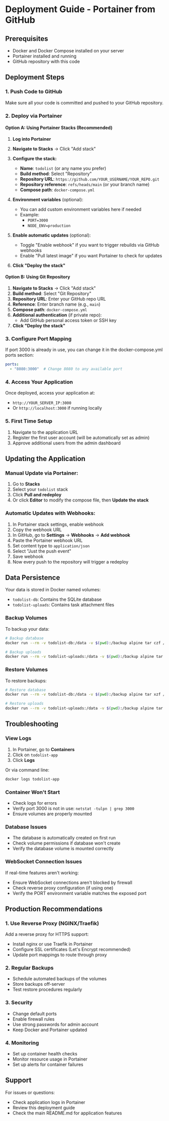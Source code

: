 # Deployment Guide - Portainer from GitHub

## Prerequisites
- Docker and Docker Compose installed on your server
- Portainer installed and running
- GitHub repository with this code

## Deployment Steps

### 1. Push Code to GitHub
Make sure all your code is committed and pushed to your GitHub repository.

### 2. Deploy via Portainer

#### Option A: Using Portainer Stacks (Recommended)

1. **Log into Portainer**
2. **Navigate to Stacks** → Click "Add stack"
3. **Configure the stack:**
   - **Name**: `todolist` (or any name you prefer)
   - **Build method**: Select "Repository"
   - **Repository URL**: `https://github.com/YOUR_USERNAME/YOUR_REPO.git`
   - **Repository reference**: `refs/heads/main` (or your branch name)
   - **Compose path**: `docker-compose.yml`

4. **Environment variables** (optional):
   - You can add custom environment variables here if needed
   - Example:
     - `PORT=3000`
     - `NODE_ENV=production`

5. **Enable automatic updates** (optional):
   - Toggle "Enable webhook" if you want to trigger rebuilds via GitHub webhooks
   - Enable "Pull latest image" if you want Portainer to check for updates

6. **Click "Deploy the stack"**

#### Option B: Using Git Repository

1. **Navigate to Stacks** → Click "Add stack"
2. **Build method**: Select "Git Repository"
3. **Repository URL**: Enter your GitHub repo URL
4. **Reference**: Enter branch name (e.g., `main`)
5. **Compose path**: `docker-compose.yml`
6. **Additional authentication** (if private repo):
   - Add GitHub personal access token or SSH key
7. **Click "Deploy the stack"**

### 3. Configure Port Mapping

If port 3000 is already in use, you can change it in the docker-compose.yml ports section:
```yaml
ports:
  - "8080:3000"  # Change 8080 to any available port
```

### 4. Access Your Application

Once deployed, access your application at:
- `http://YOUR_SERVER_IP:3000`
- Or `http://localhost:3000` if running locally

### 5. First Time Setup

1. Navigate to the application URL
2. Register the first user account (will be automatically set as admin)
3. Approve additional users from the admin dashboard

## Updating the Application

### Manual Update via Portainer:
1. Go to **Stacks**
2. Select your `todolist` stack
3. Click **Pull and redeploy**
4. Or click **Editor** to modify the compose file, then **Update the stack**

### Automatic Updates with Webhooks:
1. In Portainer stack settings, enable webhook
2. Copy the webhook URL
3. In GitHub, go to **Settings** → **Webhooks** → **Add webhook**
4. Paste the Portainer webhook URL
5. Set content type to `application/json`
6. Select "Just the push event"
7. Save webhook
8. Now every push to the repository will trigger a redeploy

## Data Persistence

Your data is stored in Docker named volumes:
- `todolist-db`: Contains the SQLite database
- `todolist-uploads`: Contains task attachment files

### Backup Volumes

To backup your data:
```bash
# Backup database
docker run --rm -v todolist-db:/data -v $(pwd):/backup alpine tar czf /backup/todolist-db-backup.tar.gz -C /data .

# Backup uploads
docker run --rm -v todolist-uploads:/data -v $(pwd):/backup alpine tar czf /backup/todolist-uploads-backup.tar.gz -C /data .
```

### Restore Volumes

To restore backups:
```bash
# Restore database
docker run --rm -v todolist-db:/data -v $(pwd):/backup alpine tar xzf /backup/todolist-db-backup.tar.gz -C /data

# Restore uploads
docker run --rm -v todolist-uploads:/data -v $(pwd):/backup alpine tar xzf /backup/todolist-uploads-backup.tar.gz -C /data
```

## Troubleshooting

### View Logs
1. In Portainer, go to **Containers**
2. Click on `todolist-app`
3. Click **Logs**

Or via command line:
```bash
docker logs todolist-app
```

### Container Won't Start
- Check logs for errors
- Verify port 3000 is not in use: `netstat -tulpn | grep 3000`
- Ensure volumes are properly mounted

### Database Issues
- The database is automatically created on first run
- Check volume permissions if database won't create
- Verify the database volume is mounted correctly

### WebSocket Connection Issues
If real-time features aren't working:
- Ensure WebSocket connections aren't blocked by firewall
- Check reverse proxy configuration (if using one)
- Verify the PORT environment variable matches the exposed port

## Production Recommendations

### 1. Use Reverse Proxy (NGINX/Traefik)
Add a reverse proxy for HTTPS support:
- Install nginx or use Traefik in Portainer
- Configure SSL certificates (Let's Encrypt recommended)
- Update port mappings to route through proxy

### 2. Regular Backups
- Schedule automated backups of the volumes
- Store backups off-server
- Test restore procedures regularly

### 3. Security
- Change default ports
- Enable firewall rules
- Use strong passwords for admin account
- Keep Docker and Portainer updated

### 4. Monitoring
- Set up container health checks
- Monitor resource usage in Portainer
- Set up alerts for container failures

## Support

For issues or questions:
- Check application logs in Portainer
- Review this deployment guide
- Check the main README.md for application features
